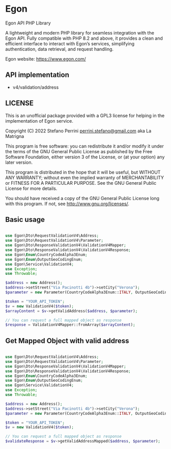 # Egon
Egon API PHP Library

A lightweight and modern PHP library for seamless integration with the Egon API. Fully compatible with PHP 8.2 and above, it provides a clean and efficient interface to interact with Egon’s services, simplifying authentication, data retrieval, and request handling.

Egon website: https://www.egon.com/

## API implementation
 - v4/validation/address 

## LICENSE

This is an unofficial package provided with a GPL3 license for helping in the implementation of Egon service.


Copyright (C) 2022 Stefano Perrini <perrini.stefano@gmail.com> aka La Matrigna

This program is free software: you can redistribute it and/or modify
it under the terms of the GNU General Public License as published by
the Free Software Foundation, either version 3 of the License, or
(at your option) any later version.
 
This program is distributed in the hope that it will be useful,
but WITHOUT ANY WARRANTY; without even the implied warranty of
MERCHANTABILITY or FITNESS FOR A PARTICULAR PURPOSE.  See the
GNU General Public License for more details.
 
You should have received a copy of the GNU General Public License
long with this program.  If not, see <http://www.gnu.org/licenses/>.


## Basic usage

```php

use Egon\Dto\RequestValidationV4\Address;
use Egon\Dto\RequestValidationV4\Parameter;
use Egon\Dto\ResponseValidationV4\ValidationV4Mapper;
use Egon\Dto\ResponseValidationV4\ValidationV4Response;
use Egon\Enum\CountryCodeAlpha3Enum;
use Egon\Enum\OutputGeoCodingEnum;
use Egon\Service\ValidationV4;
use Exception;
use Throwable;

$address = new Address();
$address->setStreet("Via Pacinotti 4b")->setCity("Verona");
$parameter = new Parameter(CountryCodeAlpha3Enum::ITALY, OutputGeoCodingEnum::GEOCODING_ON);

$token = "YOUR_API_TOKEN";
$v = new ValidationV4($token);
$arrayContent = $v->getValidAddress($address, $parameter);

// You can request a full mapped object as response
$response = ValidationV4Mapper::fromArray($arrayContent);
```

## Get Mapped Object with valid address

```php

use Egon\Dto\RequestValidationV4\Address;
use Egon\Dto\RequestValidationV4\Parameter;
use Egon\Dto\ResponseValidationV4\ValidationV4Mapper;
use Egon\Dto\ResponseValidationV4\ValidationV4Response;
use Egon\Enum\CountryCodeAlpha3Enum;
use Egon\Enum\OutputGeoCodingEnum;
use Egon\Service\ValidationV4;
use Exception;
use Throwable;

$address = new Address();
$address->setStreet("Via Pacinotti 4b")->setCity("Verona");
$parameter = new Parameter(CountryCodeAlpha3Enum::ITALY, OutputGeoCodingEnum::GEOCODING_ON);

$token = "YOUR_API_TOKEN";
$v = new ValidationV4($token);

// You can request a full mapped object as response
$validateResponse = $v->getValidAddressMapped($address, $parameter);

```